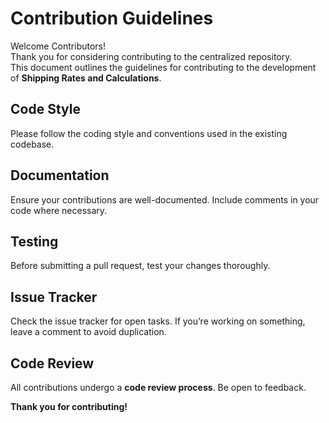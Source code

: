 # Contribution Guidelines

Welcome Contributors!  
Thank you for considering contributing to the centralized repository.  
This document outlines the guidelines for contributing to the development of **Shipping Rates and Calculations**.

## Code Style
Please follow the coding style and conventions used in the existing codebase.

## Documentation
Ensure your contributions are well-documented. Include comments in your code where necessary.

## Testing
Before submitting a pull request, test your changes thoroughly.

## Issue Tracker
Check the issue tracker for open tasks. If you’re working on something, leave a comment to avoid duplication.

## Code Review
All contributions undergo a **code review process**. Be open to feedback.

**Thank you for contributing!**
